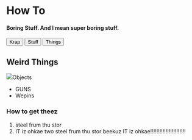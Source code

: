<!DOCTYPE html>
<html lang="en" dir="ltr">
  <head>
    <meta charset="utf-8">
    <title>How To</title>
    <link href="./resources/css/style.css" rel="stylesheet" type="text/css"/>
    <link rel="icon" type="image/png" sizes="16x16" href="./resources/images/favicon.ico">
  </head>
  <body>
<h1>How To</h1>
<h4>Boring Stuff. And I mean super boring stuff.</h4>
<nav>
  <button href="#krap">Krap</button>
  <button href="#stuff">Stuff</button>
  <button href="#things">Things</button>
</nav>
<h2 id="things">Weird Things</h2>
<img src="./resources/images/Chiefs.jpg"
<h3 class="objects">Objects</h3>
<ul>
<li>GUNS</li>
<li>Wepins</li>
</ul>
<h3 class="how to get theez">How to get theez</h3>
<ol>
  <li>steel frum thu stor</li>
  <li>IT iz ohkae two steel frum thu stor beekuz IT iz ohkae!!!!!!!!!!!!!!!!!!!!!!!</li>
</ol>
  </body>
</html>
